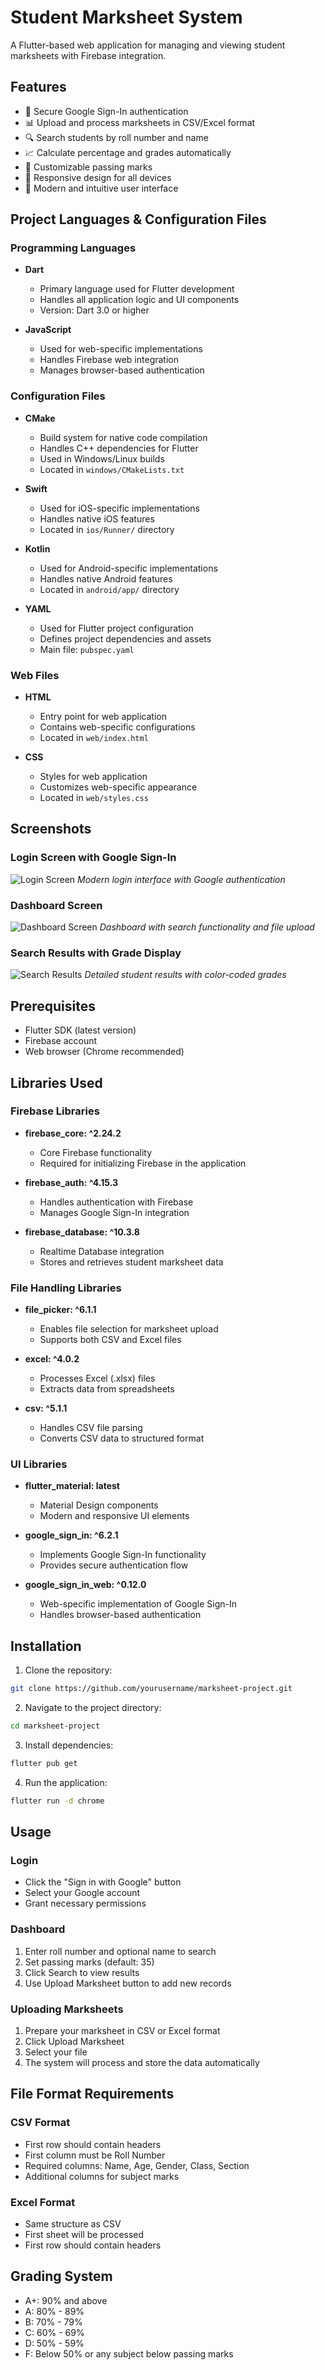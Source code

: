 # Student Marksheet System

A Flutter-based web application for managing and viewing student marksheets with Firebase integration.

## Features

- 🔐 Secure Google Sign-In authentication
- 📊 Upload and process marksheets in CSV/Excel format
- 🔍 Search students by roll number and name
- 📈 Calculate percentage and grades automatically
- 🎯 Customizable passing marks
- 📱 Responsive design for all devices
- 🌈 Modern and intuitive user interface

## Project Languages & Configuration Files

### Programming Languages
- **Dart**
  - Primary language used for Flutter development
  - Handles all application logic and UI components
  - Version: Dart 3.0 or higher

- **JavaScript**
  - Used for web-specific implementations
  - Handles Firebase web integration
  - Manages browser-based authentication

### Configuration Files
- **CMake**
  - Build system for native code compilation
  - Handles C++ dependencies for Flutter
  - Used in Windows/Linux builds
  - Located in `windows/CMakeLists.txt`

- **Swift**
  - Used for iOS-specific implementations
  - Handles native iOS features
  - Located in `ios/Runner/` directory

- **Kotlin**
  - Used for Android-specific implementations
  - Handles native Android features
  - Located in `android/app/` directory

- **YAML**
  - Used for Flutter project configuration
  - Defines project dependencies and assets
  - Main file: `pubspec.yaml`

### Web Files
- **HTML**
  - Entry point for web application
  - Contains web-specific configurations
  - Located in `web/index.html`

- **CSS**
  - Styles for web application
  - Customizes web-specific appearance
  - Located in `web/styles.css`

## Screenshots

### Login Screen with Google Sign-In
![Login Screen](screenshots/login_screen.png)
*Modern login interface with Google authentication*

### Dashboard Screen
![Dashboard Screen](screenshots/dashboard_screen.png)
*Dashboard with search functionality and file upload*

### Search Results with Grade Display
![Search Results](screenshots/search_results.png)
*Detailed student results with color-coded grades*

## Prerequisites

- Flutter SDK (latest version)
- Firebase account
- Web browser (Chrome recommended)

## Libraries Used

### Firebase Libraries
- **firebase_core: ^2.24.2**
  - Core Firebase functionality
  - Required for initializing Firebase in the application

- **firebase_auth: ^4.15.3**
  - Handles authentication with Firebase
  - Manages Google Sign-In integration

- **firebase_database: ^10.3.8**
  - Realtime Database integration
  - Stores and retrieves student marksheet data

### File Handling Libraries
- **file_picker: ^6.1.1**
  - Enables file selection for marksheet upload
  - Supports both CSV and Excel files

- **excel: ^4.0.2**
  - Processes Excel (.xlsx) files
  - Extracts data from spreadsheets

- **csv: ^5.1.1**
  - Handles CSV file parsing
  - Converts CSV data to structured format

### UI Libraries
- **flutter_material: latest**
  - Material Design components
  - Modern and responsive UI elements

- **google_sign_in: ^6.2.1**
  - Implements Google Sign-In functionality
  - Provides secure authentication flow

- **google_sign_in_web: ^0.12.0**
  - Web-specific implementation of Google Sign-In
  - Handles browser-based authentication

## Installation

1. Clone the repository:
```bash
git clone https://github.com/yourusername/marksheet-project.git
```

2. Navigate to the project directory:
```bash
cd marksheet-project
```

3. Install dependencies:
```bash
flutter pub get
```

4. Run the application:
```bash
flutter run -d chrome
```

## Usage

### Login
- Click the "Sign in with Google" button
- Select your Google account
- Grant necessary permissions

### Dashboard
1. Enter roll number and optional name to search
2. Set passing marks (default: 35)
3. Click Search to view results
4. Use Upload Marksheet button to add new records

### Uploading Marksheets
1. Prepare your marksheet in CSV or Excel format
2. Click Upload Marksheet
3. Select your file
4. The system will process and store the data automatically

## File Format Requirements

### CSV Format
- First row should contain headers
- First column must be Roll Number
- Required columns: Name, Age, Gender, Class, Section
- Additional columns for subject marks

### Excel Format
- Same structure as CSV
- First sheet will be processed
- First row should contain headers

## Grading System

- A+: 90% and above
- A: 80% - 89%
- B: 70% - 79%
- C: 60% - 69%
- D: 50% - 59%
- F: Below 50% or any subject below passing marks
